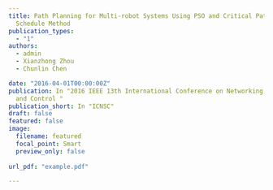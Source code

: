 ```yaml
---
title: Path Planning for Multi-robot Systems Using PSO and Critical Path
  Schedule Method
publication_types:
  - "1"
authors:
  - admin
  - Xianzhong Zhou
  - Chunlin Chen

date: "2016-04-01T00:00:00Z"
publication: In "2016 IEEE 13th International Conference on Networking, Sensing,
  and Control "
publication_short: In "ICNSC"
draft: false
featured: false
image:
  filename: featured
  focal_point: Smart
  preview_only: false
  
url_pdf: "example.pdf"

---
```

